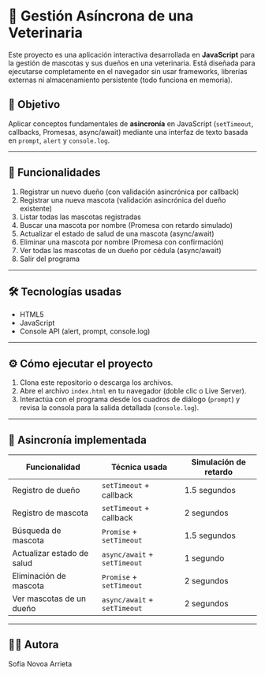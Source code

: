 # 🐾 Gestión Asíncrona de una Veterinaria

Este proyecto es una aplicación interactiva desarrollada en **JavaScript** para la gestión de mascotas y sus dueños en una veterinaria. Está diseñada para ejecutarse completamente en el navegador sin usar frameworks, librerías externas ni almacenamiento persistente (todo funciona en memoria).

## 🎯 Objetivo

Aplicar conceptos fundamentales de **asincronía** en JavaScript (`setTimeout`, callbacks, Promesas, async/await) mediante una interfaz de texto basada en `prompt`, `alert` y `console.log`.

---

## 🧩 Funcionalidades

1. Registrar un nuevo dueño (con validación asincrónica por callback)
2. Registrar una nueva mascota (validación asincrónica del dueño existente)
3. Listar todas las mascotas registradas
4. Buscar una mascota por nombre (Promesa con retardo simulado)
5. Actualizar el estado de salud de una mascota (async/await)
6. Eliminar una mascota por nombre (Promesa con confirmación)
7. Ver todas las mascotas de un dueño por cédula (async/await)
8. Salir del programa

---

## 🛠️ Tecnologías usadas

- HTML5
- JavaScript 
- Console API (alert, prompt, console.log)

---

## ⚙️ Cómo ejecutar el proyecto

1. Clona este repositorio o descarga los archivos.
2. Abre el archivo `index.html` en tu navegador (doble clic o Live Server).
3. Interactúa con el programa desde los cuadros de diálogo (`prompt`) y revisa la consola para la salida detallada (`console.log`).

---

## 🔄 Asincronía implementada

| Funcionalidad                     | Técnica usada                 | Simulación de retardo |
|----------------------------------|-------------------------------|------------------------|
| Registro de dueño                | `setTimeout` + callback       | 1.5 segundos           |
| Registro de mascota              | `setTimeout` + callback       | 2 segundos             |
| Búsqueda de mascota              | `Promise` + `setTimeout`      | 1.5 segundos           |
| Actualizar estado de salud       | `async/await` + `setTimeout`  | 1 segundo              |
| Eliminación de mascota           | `Promise` + `setTimeout`      | 2 segundos             |
| Ver mascotas de un dueño         | `async/await` + `setTimeout`  | 2 segundos             |


---

## 👩‍💻 Autora

Sofía Novoa Arrieta  

